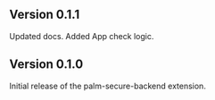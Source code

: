 ## Version 0.1.1

Updated docs.
Added App check logic.

## Version 0.1.0

Initial release of the palm-secure-backend extension.
